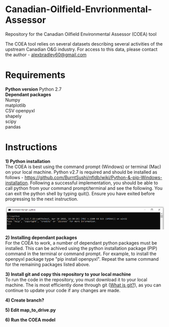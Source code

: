 # Canadian-Oilfield-Envrionmental-Assessor
Repository for the Canadian Oilfield Environmental Assessor (COEA) tool  
  
The COEA tool relies on several datasets describing several activities of the upstream Canadian O&G industry. For access to this data, please contact the author - alexbradley60@gmail.com

# Requirements  
**Python version**
Python 2.7    
**Dependant packages**  
Numpy  
matplotlib  
CSV 
openpyxl   
shapely  
scipy  
pandas

# Instructions
**1) Python installation**   
The COEA is best using the command prompt (Windows) or terminal (Mac) on your local machine.
Python v2.7 is required and should be installed as follows - https://github.com/BurntSushi/nfldb/wiki/Python-&-pip-Windows-installation.
Following a successful implementation, you should be able to call python from your command prompt/terminal and see the following. You can exit the python shell by typing quit(). Ensure you have exited before progressing to the next instruction.

![Python 2.7 working in terminal](command_prompt_python.PNG)  


**2) Installing dependant packages**  
For the COEA to work, a number of dependant python packages must be installed. This can be achived using the python installation package (PIP) command in the terminal or command prompt. For example, to install the openpyxl package type "pip install openpyxl". Repeat the same command for the remaining packages listed above.

**3) Install git and copy this repository to your local machine**  
To run the code in the repository, you must download it to your local machine. The is most efficiently done through git ([What is git?](https://git-scm.com/book/en/v2/Getting-Started-What-is-Git%3F)), as you can continue to update your code if any changes are made.

**4) Create branch?**  

**5) Edit map_to_drive.py**  

**6) Run the COEA model**  


